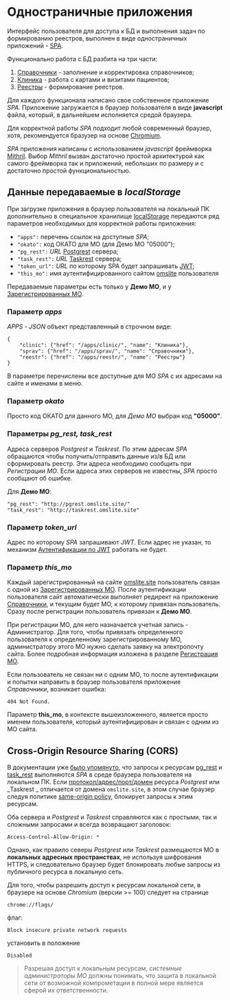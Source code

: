 # Одностраничные приложения

Интерфейс пользователя для доступа к БД и выполнения задач по формированию реестров,
выполнен в виде одностраничных приложений - <a href="https://developer.mozilla.org/en-US/docs/Glossary/SPA" target=_blank>SPA</a>.

Функционально работа с БД разбита на три части:

1. [Справочники](../user/sprav/sprav.md) - заполнение и корректировка справочников;
2. [Клиника](../user/clinic/clinic.md) - работа с картами и визитами пациентов;
3. [Реестры](../user/reestr/reestr.md) - формирование реестров.

Для каждого функционала написано свое собственное приложение _SPA_. Приложение
загружается в браузер пользователя в виде __javascript__ файла, который, в дальнейшем
исполняется средой браузера.

Для корректной работы _SPA_ подходит любой современный браузер, хотя, рекомендуется
бразузер на основе <a href="https://www.chromium.org" target=_blank>Chromium</a>.

_SPA_ приложения написаны с использованием _javascript_ фреймворка
<a href="https://mithril.js.org/" target=_blank>Mithril</a>. Выбор _Mithril_ вызван достаточно
простой архитектурой как самого фреймворка так и приложений, небольших по размеру и
с достаточно простой функциональностью.

## Данные передаваемые в _localStorage_

При загрузке приложения в браузер пользователя на локальный ПК дополнительно в
специальное хранилище <a href="https://developer.mozilla.org/ru/docs/Web/API/Window/localStorage" target=_blank>localStorage</a> передаются ряд параметров необходимых для корректной
работы приложения:

- `"apps":` перечень ссылок на доступные _SPA_;
- `"okato":` код ОКАТО для МО (для Демо МО "05000");
- `"pg_rest":` _URL_ [Postgrest](./pg_rest.md) сервера;
- `"task_rest":` _URL_ [Taskrest](./task_rest.md) сервера;
- `"token_url":` _URL_ по которому SPA будет запрашивать [JWT](./jwt_auth.md);
- `"this_mo":` имя аутентифицированного сайтом [omslite](http://omslite.site) пользователя

Передаваемые параметры есть только у __Демо МО__, и у [Зарегистрированных МО](../service/mo_register.md).

### Параметр _apps_

_APPS_ - _JSON_ объект представленный в строчном виде:

    {
        "clinic": {"href": "/apps/clinic/", "name": "Клиника"},
        "sprav": {"href": "/apps/sprav/", "name": "Справочники"},
        "reestr": {"href": "/apps/reestr/", "name": "Реестры"}
    }

В параметре перечислены все доступные для МО _SPA_ с их адресами на сайте и именами
в меню.

### Параметр _okato_

Просто код ОКАТО для данного МО, для _Демо МО_ выбран код __"05000"__.

### Параметры *pg_rest, task_rest*

Адреса серверов _Postgrest_ и _Taskrest_. По этим адресам _SPA_ обращаются чтобы
получить/отправить данные из/в БД или сформировать реестр. Эти адреса необходимо сообщить
при _Регистрации МО_. Если адреса этих серверов не известны, _SPA_ просто сообщают
об ошибке.

Для __Демо МО__:

    "pg_rest": "http://pgrest.omslite.site/"
    "task_rest": "http://taskrest.omslite.site"

### Параметр *token_url*

Адрес по которому _SPA_ запрашивают _JWT_. Если адрес не указан, то механизм
[Аутентификации по JWT](./jwt_auth.md) работать не будет.

### Параметр *this_mo*

Каждый зарегистрированный на сайте [omslite.site](http://omslite.site) пользователь связан
с одной из [Зарегистрированных МО](../service/mo_register.md). После аутентификации
пользователя сайт автоматически выполняет редирект на приложение
[Справочники](../user/sprav/sprav.md), и текущим будет МО, к которому привязан пользователь.
Сразу после регистрации пользователь привязан к __Демо МО__.

При регистрации МО, для него назначается учетная запись - Администратор. Для того,
чтобы привязать определенного пользователя к определенному зарегистрированному МО,
администратору этого МО нужно сделать заявку на электропочту сайта. Более подробная
информация изложена в разделе [Регистрация МО](../service/mo_register.md).

Если пользователь не связан ни с одним МО, то после аутентификации и попытки направить
в браузер пользователя приложение _Справочники_, возникает ошибка:

    404 Not Found.

Параметр **this_mo**, в контексте вышеизложенного, является просто именем пользователя,
который аутентифицирован и связан с одним из МО сайта.

## Cross-Origin Resource Sharing (CORS)

В документации уже [было упомянуто](./struct.md#браузер-пользователя), что запросы к
ресурсам [pg_rest](./pg_rest.md) и [task_rest](./task_rest.md) выполняются _SPA_ в среде
браузера пользователя на локальном ПК. Если
[протокол/адрес/порт/домен](#параметры-pgrest-taskrest) ресурса _Postgrest_ или _Taskrest
_ отличается от домена `omslite.site`, в этом случае браузер следуя политике
<a href="https://developer.mozilla.org/en-US/docs/Web/Security/Same-origin_policy" target=_blank>same-origin policy</a>, блокирует запросы к этим ресурсам.

Оба сервера и _Postgrest_ и _Taskrest_ справляются как с простыми, так и сложными запросами
и всегда возвращают заголовок:

    Access-Control-Allow-Origin: *

Однако, как правило северы _Postgrest_ или _Taskrest_ размещаются МО в __локальных
адресных пространствах__, не используя шифрования HTTPS, и следовательно браузер
будет блокировать любые запросы из публичного ресурса в локальную сеть.

Для того, чтобы разрешить доступ к ресурсам локальной сети, в браузере на основе _Chromium_
(версии >= 100) следует на странице

    chrome://flags/

флаг:

    Block insecure private network requests

установить в положение

    Disabled

> Разрешая доступ к локальным ресурсам, _системные администраторы МО_
> должны понимать, что защита в локальной сети от возможной компрометации
> в полной мере является сферой их ответственности.
